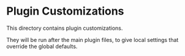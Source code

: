 # Plugin Customizations

This directory contains plugin customizations.

They will be run after the main plugin files, to give local settings
that override the global defaults.
